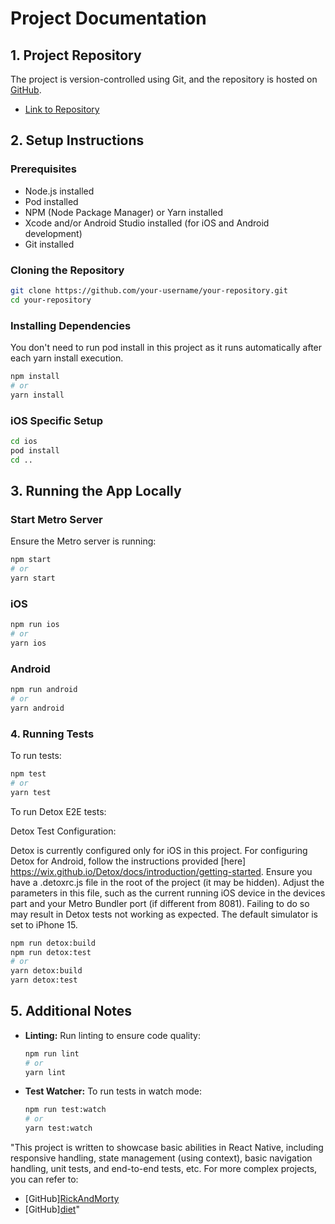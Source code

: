 # Project Documentation

## 1. Project Repository

The project is version-controlled using Git, and the repository is hosted on [GitHub](https://github.com/AlizadehAFPN/Repvanda).

- [Link to Repository](https://github.com/AlizadehAFPN/Repvanda)

## 2. Setup Instructions

### Prerequisites

- Node.js installed
- Pod installed
- NPM (Node Package Manager) or Yarn installed
- Xcode and/or Android Studio installed (for iOS and Android development)
- Git installed

### Cloning the Repository

```bash
git clone https://github.com/your-username/your-repository.git
cd your-repository
```

### Installing Dependencies
You don't need to run pod install in this project as it runs automatically after each yarn install execution.

```bash
npm install
# or
yarn install
```

### iOS Specific Setup

```bash
cd ios
pod install
cd ..
```

## 3. Running the App Locally

### Start Metro Server

Ensure the Metro server is running:

```bash
npm start
# or
yarn start
```

### iOS

```bash
npm run ios
# or
yarn ios
```

### Android

```bash
npm run android
# or
yarn android
```

### 4. Running Tests

To run tests:

```bash
npm test
# or
yarn test
```

To run Detox E2E tests:

Detox Test Configuration:

Detox is currently configured only for iOS in this project. For configuring Detox for Android, follow the instructions provided [here] https://wix.github.io/Detox/docs/introduction/getting-started.
Ensure you have a .detoxrc.js file in the root of the project (it may be hidden). Adjust the parameters in this file, such as the current running iOS device in the devices part and your Metro Bundler port (if different from 8081). Failing to do so may result in Detox tests not working as expected.
    The default simulator is set to iPhone 15.
    

```bash
npm run detox:build
npm run detox:test
# or
yarn detox:build
yarn detox:test
```

## 5. Additional Notes

- **Linting:**
  Run linting to ensure code quality:

  ```bash
  npm run lint
  # or
  yarn lint
  ```

- **Test Watcher:**
  To run tests in watch mode:

  ```bash
  npm run test:watch
  # or
  yarn test:watch
  ```

"This project is written to showcase basic abilities in React Native, including responsive handling, state management (using context), basic navigation handling, unit tests, and end-to-end tests, etc. For more complex projects, you can refer to:

- [GitHub][RickAndMorty](https://github.com/AlizadehAFPN/RickAndMorty)
- [GitHub][diet](https://github.com/AlizadehAFPN/diet)"
```
